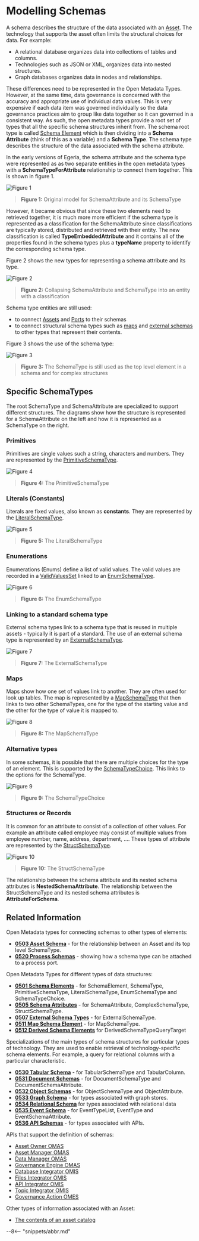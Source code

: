 <!-- SPDX-License-Identifier: CC-BY-4.0 -->
<!-- Copyright Contributors to the Egeria project. -->


# Modelling Schemas

A schema describes the structure of the data associated with an [Asset](./patterns/metadata-manager).
The technology that supports the asset often limits the structural choices for data.
For example:

 * A relational database organizes data into collections of tables and columns.
 * Technologies such as JSON or XML, organizes data into nested structures.
 * Graph databases organizes data in nodes and relationships.

These differences need to be represented in the Open Metadata Types.  However, at the same time,
data governance is concerned with the accuracy and appropriate use of individual data values.
This is very expensive if each data item was governed individually so the data governance practices aim to group
like data together so it can governed in a consistent way.  As such, the open metadata types
provide a root set of types that all the specific schema structures inherit from.
The schema root type is called [Schema Element](./types/5/0501-Schema-Elements)
which is then dividing into a **Schema Attribute** (think of this as a variable) and a **Schema Type**.
The schema type describes the structure of the data associated with the schema attribute.

In the early versions of Egeria, the schema attribute and the schema type were represented as
as two separate entities in the open metadata types with a **SchemaTypeForAttribute** relationship to connect them together.
This is shown in figure 1.

![Figure 1](old-schema-types.svg)
> **Figure 1:** Original model for SchemaAttribute and its SchemaType

However, it became obvious that since these two elements need to retrieved together, it is much more
more efficient if the schema type is represented as a classification for the SchemaAttribute since
classifications are typically stored, distributed and retrieved with their entity.
The new classification is called **TypeEmbeddedAttribute** and it contains all of the properties found in
the schema types plus a **typeName** property to identify the corresponding schema type.

Figure 2 shows the new types for representing a schema attribute and its type.

![Figure 2](generic-schema-attribute.svg)
> **Figure 2:** Collapsing SchemaAttribute and SchemaType into an entity with a classification

Schema type entities are still used:
* to connect [Assets](./types/5/0503-Asset-Schema) and [Ports](./types/5/0520-Process-Schemas) to their schemas
* to connect structural schema types such as [maps](./types/5/0511-Map-Schema-Elements)
and [external schemas](./types/5/0507-External-Schema-Type) to other types that represent their contents.

Figure 3 shows the use of the schema type:

![Figure 3](generic-schema-type.svg)
> **Figure 3:** The SchemaType is still used as the top level element in a schema and for complex structures

## Specific SchemaTypes

The root SchemaType and SchemaAttribute are specialized to support different structures.
The diagrams show how the structure is represented for a SchemaAttribute on the left and
how it is represented as a SchemaType on the right.

### Primitives

Primitives are single values such a string, characters and numbers.
They are represented by the [PrimitiveSchemaType](./types/5/0501-Schema-Elements).

![Figure 4](primitive-schema.svg)
> **Figure 4:** The PrimitiveSchemaType

### Literals (Constants)

Literals are fixed values, also known as **constants**.
They are represented by the [LiteralSchemaType](./types/5/0501-Schema-Elements).

![Figure 5](literal-schema.svg)
> **Figure 5:** The LiteralSchemaType

### Enumerations

Enumerations (Enums) define a list of valid values.  The valid values are recorded in a
[ValidValuesSet](./types/5/0545-Reference-Data) linked to an
[EnumSchemaType](./types/5/0501-Schema-Elements).

![Figure 6](enum-schema.svg)
> **Figure 6:** The EnumSchemaType

### Linking to a standard schema type

External schema types link to a schema type that is reused in multiple assets - typically it is
part of a standard.  The use of an external schema type is represented by an
[ExternalSchemaType](./types/5/0507-External-Schema-Type).

![Figure 7](external-schema.svg)
> **Figure 7:** The ExternalSchemaType

### Maps

Maps show how one set of values link to another.  They are often used for look up tables.  The map is
represented by a
[MapSchemaType](./types/5/0511-Map-Schema-Elements) that then links to two other SchemaTypes,
one for the type of the starting value and the other for the type of value it is mapped to.

![Figure 8](map-schema.svg)
> **Figure 8:** The MapSchemaType

### Alternative types

In some schemas, it is possible that there are multiple choices for the type of an element.
This is supported by the [SchemaTypeChoice](./types/5/0501-Schema-Elements).
This links to the options for the SchemaType.

![Figure 9](schema-choice.svg)
> **Figure 9:** The SchemaTypeChoice

### Structures or Records

It is common for an attribute to consist of a collection of other values.  For example
an attribute called employee may consist of multiple values from employee number, name, address, department, ....
These types of attribute are represented by the [StructSchemaType](./types/5/0505-Schema-Attributes).

![Figure 10](struct-schema.svg)
> **Figure 10:** The StructSchemaType

The relationship between the schema attribute and its nested schema attributes is **NestedSchemaAttribute**.
The relationship between the StructSchemaType and its nested schema attributes is **AttributeForSchema**.

## Related Information

Open Metadata types for connecting schemas to other types of elements:

* **[0503 Asset Schema](./types/5/0503-Asset-Schema)** - for the relationship between an Asset and
its top level SchemaType.
* **[0520 Process Schemas](./types/5/0520-Process-Schemas)** - showing how a schema type can be attached to a process port.

Open Metadata Types for different types of data structures:

* **[0501 Schema Elements](./types/5/0501-Schema-Elements)** - for SchemaElement, SchemaType,
PrimitiveSchemaType, LiteralSchemaType, EnumSchemaType and SchemaTypeChoice.
* **[0505 Schema Attributes](./types/5/0505-Schema-Attributes)** - for SchemaAttribute, ComplexSchemaType,
StructSchemaType.
* **[0507 External Schema Types](./types/5/0507-External-Schema-Type)** - for ExternalSchemaType.
* **[0511 Map Schema Element](./types/5/0511-Map-Schema-Elements)** - for MapSchemaType.
* **[0512 Derived Schema Elements](./types/5/0512-Derived-Schema-Elements)** for DerivedSchemaTypeQueryTarget

Specializations of the main types of schema structures for particular types of technology.
They are used to enable retrieval of technology-specific schema elements.
For example, a query for relational columns with a particular characteristic.

* **[0530 Tabular Schema](./types/5/0530-Tabular-Schemas)** - for TabularSchemaType and TabularColumn.
* **[0531 Document Schemas](./types/5/0531-Document-Schemas)** - for DocumentSchemaType and DocumentSchemaAttribute.
* **[0532 Object Schemas](./types/5/0532-Object-Schemas)** - for ObjectSchemaType and ObjectAttribute.
* **[0533 Graph Schema](./types/5/0533-Graph-Schemas)** - for types associated with graph stores.
* **[0534 Relational Schema](./types/5/0534-Relational-Schemas)** for types associated with relational data
* **[0535 Event Schema](./types/5/0535-Event-Schemas)** - for EventTypeList, EventType and EventSchemaAttribute.
* **[0536 API Schemas](./types/5/0536-API-Schemas)** - for types associated with APIs.

APIs that support the definition of schemas:

* [Asset Owner OMAS](./services/omas/asset-owner/overview)
* [Asset Manager OMAS](./services/omas/asset-manager/overview)
* [Data Manager OMAS](./services/omas/data-manager/overview)
* [Governance Engine OMAS](./services/omas/governance-engine/overview)
* [Database Integrator OMIS](./services/omis/database-integrator/overview)
* [Files Integrator OMIS](./services/omis/files-integrator/overview)
* [API Integrator OMIS](./services/omis/api-integrator/overview)
* [Topic Integrator OMIS](./services/omis/topic-integrator/overview)
* [Governance Action OMES](./services/omes/governance-action/overview)

Other types of information associated with an Asset:

* [The contents of an asset catalog](./patterns/metadata-manager/overview)

--8<-- "snippets/abbr.md"